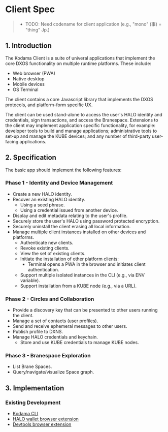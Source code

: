 # Client Spec

> - TODO: Need codename for client application (e.g., "mono" (事) = "thing" Jp.)


## 1. Introduction

The Kodama Client is a suite of univeral applications that implement the core DXOS functionality on multiple runtime platforms.
These include:

- Web browser (PWA)
- Native desktop
- Mobile devices
- OS Terminal

The client contains a core Javascript library that implements the DXOS protocols, and platform-form specific UX.

The client can be used stand-alone to access the user's HALO identity and credentials, sign transactions, and access the Branespace.
Extensions to the client may implement application specific functionality, for example: developer tools to build and manage applications;
administrative tools to set-up and manage the KUBE devices;
and any number of third-party user-facing applications.


## 2. Specification

The basic app should implement the following features:

### Phase 1 - Identity and Device Management

- Create a new HALO identity.
- Recover an existing HALO identity.
  - Using a seed phrase.
  - Using a credential issued from another device.
- Display and edit metadata relating to the user's profile.
- Securely store the user's HALO using password protected encryption.
- Securely uninstall the client erasing all local information.
- Manage multiple client instances installed on other devices and platforms.
  - Authenticate new clients.
  - Revoke existing clients.
  - View the set of existing clients.
  - Initiate the installation of other platform clients:
    - Terminal opens a PWA in the browser and initiates client authentication.
  - Support multiple isolated instances in the CLI (e.g., via ENV variable).
  - Support installation from a KUBE node (e.g., via a URL).

### Phase 2 - Circles and Collaboration

- Provide a discovery key that can be presented to other users running the client.
- Manage a set of contacts (user profiles).
- Send and receive ephemeral messages to other users.
- Publish profile to DXNS.
- Manage HALO credentials and keychain.
  - Store and use KUBE credentials to manage KUBE nodes.

### Phase 3 - Branespace Exploration

- List Brane Spaces.
- Query/navigate/visualize Space graph.


## 3. Implementation

### Existing Development

- [Kodama CLI](https://github.com/dxos/protocols/tree/main/packages/demos/kodama)
- [HALO wallet browser extension](https://github.com/dxos/protocols/tree/main/packages/wallet/wallet-extension)
- [Devtools browser extension](https://github.com/dxos/protocols/tree/main/packages/devtools/devtools-extension) 
